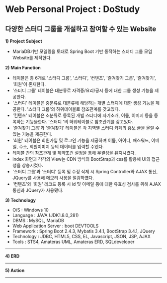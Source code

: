 # Web Personal Project : DoStudy

## 다양한 스터디 그룹을 개설하고 참여할 수 있는 Website

**1) Project Subject**
  - MariaDB기반 모델링을 토대로 Spring Boot 기반 동작하는 스터디 그룹 모임 Website를 제작한다.

  **2) Main Function**
  - 테이블은 총 6개로 '스터디 그룹', '스터디', '컨텐츠', '즐겨찾기 그룹', '즐겨찾기', '회원'이 존재한다.
  - '스터디 그룹' 테이블은 대분류로 자격증/요리/공시 등에 대한 그룹 생성 기능을 제공한다.
  - '스터디' 테이블은 중분류로 대분류에 해당하는 개별 스터디에 대한 생성 기능을 제공한다. '스터디 그룹'의 하위테이블로 참조관계를 갖고있다.
  - '컨텐츠' 테이블은 소분류로 등록된 개별 스터디에 자기소개, 이름, 이미지 등을 등록하는 기능을한다. '스터디 '의 하위테이블로 참조관계를 갖고있다.
  - '즐겨찾기 그룹'과 '즐겨찾기' 테이블은 각 지역별 스터디 카페의 홍보 글을 올릴 수 있는 기능을 제공한다. 
  - '회원' 테이블은 회원가입 및 로그인 기능을 제공하며 이름, 아이디, 패스워드, 이메일, 주소, 회원이미지 등의 데이터를 입력할 수있다. 
  - 테이블 간의 참조관계 및 제약조건 설정을 통해 무결성을 유지시켰다.
  - index 화면과 각각의 View는 CDN 방식의 BootStrap과 css를 활용해 UI의 접근성을 상승시켰다.
  - '스터디 그룹'과 '스터디' 등록 및 수정 삭제 시 Spring Controller와 AJAX 통신, JQuery를 사용해 메모리 사용을 절감하였다. 
  - '컨텐츠'와 '회원' 레코드 등록 시 id 및 이메일 등에 대한 유효성 검사를 위해 AJAX 통신과 JQuery가 사용됐다.

 **3) Technology**
  - O/S : Windows 10  
  - Language : JAVA (JDK1.8.0_281)   
  - DBMS : MySQL, MariaDB
  - Web Application Server : boot DEVTOOLS
  - Framework : Spring Boot 2.4.3, Mybatis 3.4.1, BootStrap 3.4.1, JQuery
  - Technology : JDBC, HTML5, CSS, EL, Javascript, JSON, JSP, AJAX  
  - Tools : STS4, Amateras UML, Amateras ERD, SQLdeveloper  
---

**4) ERD**

---

**5) Action**

---